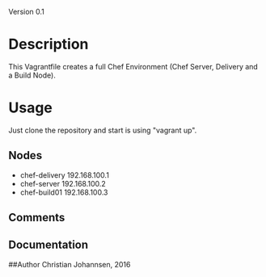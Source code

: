Version 0.1

# Description

This Vagrantfile creates a full Chef Environment (Chef Server, Delivery and a Build Node).

# Usage
Just clone the repository and start is using "vagrant up".

## Nodes

* chef-delivery		192.168.100.1
* chef-server		192.168.100.2
* chef-build01		192.168.100.3

## Comments

## Documentation

##Author
Christian Johannsen, 2016

